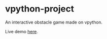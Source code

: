 # vpython-project
An interactive obstacle game made on vpython.

Live demo <a href="http://www.glowscript.org/#/user/cs5squad/folder/Public/program/Vpython-project">here</a>.
